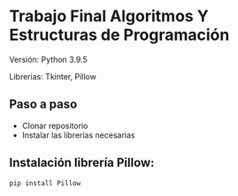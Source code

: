 # Trabajo Final Algoritmos Y Estructuras de Programación

Versión: Python 3.9.5

Librerias: Tkinter, Pillow

## Paso a paso
+ Clonar repositorio
+ Instalar las librerías necesarias 

## Instalación librería Pillow:

`pip install Pillow`

